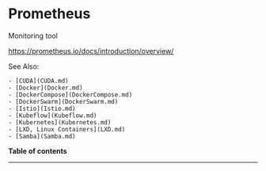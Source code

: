 # Prometheus

Monitoring tool

https://prometheus.io/docs/introduction/overview/

See Also:

    - [CUDA](CUDA.md)
    - [Docker](Docker.md)
    - [DockerCompose](DockerCompose.md)
    - [DockerSwarm](DockerSwarm.md)
    - [Istio](Istio.md)
    - [Kubeflow](Kubeflow.md)
    - [Kubernetes](Kubernetes.md)
    - [LXD, Linux Containers](LXD.md)
    - [Samba](Samba.md)

**Table of contents**

---
